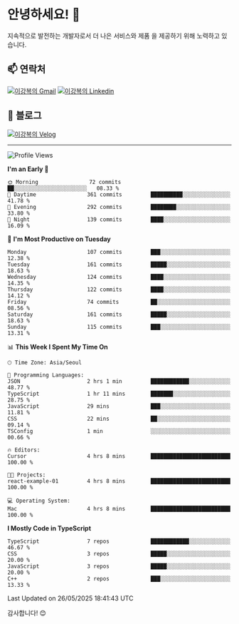# 안녕하세요! 👋

지속적으로 발전하는 개발자로서 더 나은 서비스와 제품
을 제공하기 위해 노력하고 있습니다.

## 📫 연락처
[![이강복의 Gmail](https://img.shields.io/badge/Gmail-D14836?style=for-the-badge&logo=gmail&logoColor=white)](mailto:pmmm114@gmail.com)
[![이강복의 Linkedin](https://img.shields.io/badge/LinkedIn-0077B5?style=for-the-badge&logo=linkedin&logoColor=white)](https://www.linkedin.com/in/lkb0297)

## 📝 블로그
[![이강복의 Velog](https://img.shields.io/badge/Velog-ffffff?style=for-the-badge&logo=velog)](https://velog.io/@pmmm114/posts)

---
<!--START_SECTION:waka-->
![Profile Views](http://img.shields.io/badge/Profile%20Views-1-blue)

**I'm an Early 🐤** 

```text
🌞 Morning                72 commits          ██░░░░░░░░░░░░░░░░░░░░░░░   08.33 % 
🌆 Daytime                361 commits         ██████████░░░░░░░░░░░░░░░   41.78 % 
🌃 Evening                292 commits         ████████░░░░░░░░░░░░░░░░░   33.80 % 
🌙 Night                  139 commits         ████░░░░░░░░░░░░░░░░░░░░░   16.09 % 
```
📅 **I'm Most Productive on Tuesday** 

```text
Monday                   107 commits         ███░░░░░░░░░░░░░░░░░░░░░░   12.38 % 
Tuesday                  161 commits         █████░░░░░░░░░░░░░░░░░░░░   18.63 % 
Wednesday                124 commits         ████░░░░░░░░░░░░░░░░░░░░░   14.35 % 
Thursday                 122 commits         ████░░░░░░░░░░░░░░░░░░░░░   14.12 % 
Friday                   74 commits          ██░░░░░░░░░░░░░░░░░░░░░░░   08.56 % 
Saturday                 161 commits         █████░░░░░░░░░░░░░░░░░░░░   18.63 % 
Sunday                   115 commits         ███░░░░░░░░░░░░░░░░░░░░░░   13.31 % 
```


📊 **This Week I Spent My Time On** 

```text
🕑︎ Time Zone: Asia/Seoul

💬 Programming Languages: 
JSON                     2 hrs 1 min         ████████████░░░░░░░░░░░░░   48.77 % 
TypeScript               1 hr 11 mins        ███████░░░░░░░░░░░░░░░░░░   28.75 % 
JavaScript               29 mins             ███░░░░░░░░░░░░░░░░░░░░░░   11.81 % 
CSS                      22 mins             ██░░░░░░░░░░░░░░░░░░░░░░░   09.14 % 
TSConfig                 1 min               ░░░░░░░░░░░░░░░░░░░░░░░░░   00.66 % 

🔥 Editors: 
Cursor                   4 hrs 8 mins        █████████████████████████   100.00 % 

🐱‍💻 Projects: 
react-example-01         4 hrs 8 mins        █████████████████████████   100.00 % 

💻 Operating System: 
Mac                      4 hrs 8 mins        █████████████████████████   100.00 % 
```

**I Mostly Code in TypeScript** 

```text
TypeScript               7 repos             ████████████░░░░░░░░░░░░░   46.67 % 
CSS                      3 repos             █████░░░░░░░░░░░░░░░░░░░░   20.00 % 
JavaScript               3 repos             █████░░░░░░░░░░░░░░░░░░░░   20.00 % 
C++                      2 repos             ███░░░░░░░░░░░░░░░░░░░░░░   13.33 % 
```




 Last Updated on 26/05/2025 18:41:43 UTC
<!--END_SECTION:waka-->

감사합니다! 😊
